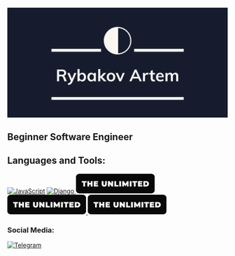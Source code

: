 [![Header](https://github.com/podrivnick/podrivnick/blob/main/logo/image.png)](https://github.com/podrivnick?tab=repositories)

## Beginner Software Engineer


## Languages and Tools:


[![JavaScript](https://img.shields.io/badge/with%20a%20logo-grey?style=for-the-badge&logo=javascript)]()
<a href="https://play.google.com/store/apps/dev?id=7235693910501061926" target="_blank">
  <img src="https://github.com/AlexeyShpavda/alexeyshpavda/blob/main/logo/logo/linkedin_banner_image_1.png" alt="Django" width="180"/>
</a>
<a href="https://the-unl.com" target="_blank">
  <img src="https://github.com/AlexeyShpavda/alexeyshpavda/blob/master/assets/the_unlimited.png" alt="SQL" width="180"/>
</a>
<a href="https://the-unl.com" target="_blank">
  <img src="https://github.com/AlexeyShpavda/alexeyshpavda/blob/master/assets/the_unlimited.png" alt="JavaScript" width="180"/>
</a>
<a href="https://the-unl.com" target="_blank">
  <img src="https://github.com/AlexeyShpavda/alexeyshpavda/blob/master/assets/the_unlimited.png" alt="Docker" width="180"/>
</a>

### Social Media:


[![Telegram](https://img.shields.io/badge/-Telegram-090909?style=for-the-badge&logo=telegram&logoColor=27A0D9)](https://t.me/thetopchel)
